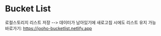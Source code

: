 # Bucket List

로컬스토리지 리스트 저장 --> 데이터가 남아있기에 새로고침 시에도 리스트 유지 가능
바로가기: https://jooho-bucketlist.netlify.app

